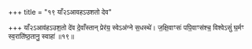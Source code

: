 +++
title = "१९ याँ२ऽआवहऽउशतो देव"

+++
याँ२ऽआव॑हऽउश॒तो दे॑व दे॒वाँस्तान् प्रेर॑य॒ स्वेऽअ॑ग्ने स॒धस्थे॑। ज॒क्षि॒वाꣳसः॑ पपि॒वाꣳस॑श्च॒ विश्वेऽसुं॑ घ॒र्मꣳ स्व॒राति॑ष्ठ॒तानु॒ स्वाहा॑ ॥१९॥